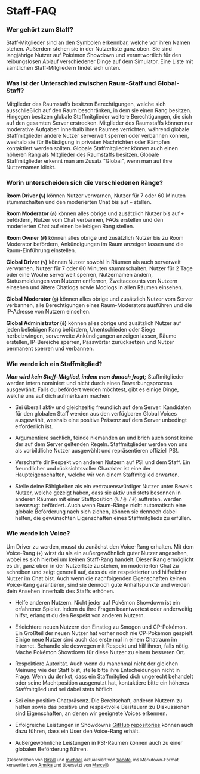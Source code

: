 # Staff-FAQ

### Wer gehört zum Staff?

Staff-Mitglieder sind an den Symbolen erkennbar, welche vor ihren Namen stehen. Außerdem stehen sie in der Nutzerliste ganz oben. Sie sind langjährige Nutzer auf Pokémon Showdown und verantwortlich für den reibungslosen Ablauf verschiedener Dinge auf dem Simulator. Eine Liste mit sämtlichen Staff-Mitgliedern findet sich unten.

### Was ist der Unterschied zwischen Raum-Staff und Global-Staff?

Mitglieder des Raumstaffs besitzen Berechtigungen, welche sich ausschließlich auf den Raum beschränken, in dem sie einen Rang besitzen. Hingegen besitzen globale Staffmitglieder weitere Berechtigungen, die sich auf den gesamten Server erstrecken. Mitglieder des Raumstaffs können nur moderative Aufgaben innerhalb ihres Raumes verrichten, während globale Staffmitglieder andere Nutzer serverweit sperren oder verbannen können, weshalb sie für Belästigung in privaten Nachrichten oder Kämpfen kontaktiert werden sollten. Globale Staffmitglieder können auch einen höheren Rang als Mitglieder des Raumstaffs besitzen. Globale Staffmitglieder erkennt man am Zusatz "Global", wenn man auf ihre Nutzernamen klickt.

### Worin unterscheiden sich die verschiedenen Ränge?

**Room Driver (`%`)** können Nutzer verwarnen, Nutzer für 7 oder 60 Minuten stummschalten und den moderierten Chat bis auf `+` stellen.

**Room Moderator (`@`)** können alles obrige und zusätzlich Nutzer bis auf `+` befördern, Nutzer vom Chat verbannen, FAQs erstellen und den moderierten Chat auf einen beliebigen Rang stellen.

**Room Owner (`#`)** können alles obrige und zusätzlich Nutzer bis zu Room Moderator befördern, Ankündigungen im Raum anzeigen lassen und die Raum-Einführung einstellen.

**Global Driver (`%`)** können Nutzer sowohl in Räumen als auch serverweit verwarnen, Nutzer für 7 oder 60 Minuten stummschalten, Nutzer für 2 Tage oder eine Woche serverweit sperren, Nutzernamen ändern, Statusmeldungen von Nutzern entfernen, Zweitaccounts von Nutzern einsehen und ältere Chatlogs sowie Modlogs in allen Räumen einsehen. 

**Global Moderator (`@`)** können alles obrige und zusätzlich Nutzer vom Server verbannen, alle Berechtigungen eines Raum-Moderators ausführen und die IP-Adresse von Nutzern einsehen.

**Global Administrator (`&`)** können alles obrige und zusätzlich Nutzer auf jeden beliebigen Rang befördern, Unentschieden oder Siege herbeizwingen, serverweite Ankündigungen anzeigen lassen, Räume erstellen, IP-Bereiche sperren, Passwörter zurücksetzen und Nutzer permanent sperren und verbannen.

###  Wie werde ich ein Staffmitglied? 

***Man wird kein Staff-Mitglied, indem man danach fragt;*** Staffmitglieder werden intern nominiert und nicht durch einen Bewerbungsprozess ausgewählt. Falls du befördert werden möchtest, gibt es einige Dinge, welche uns auf dich aufmerksam machen:

- Sei überall aktiv und gleichzeitig freundlich auf dem Server. Kandidaten für den globalen Staff werden aus den verfügbaren Global Voices ausgewählt, weshalb eine positive Präsenz auf dem Server unbedingt erforderlich ist.

- Argumentiere sachlich, feinde niemanden an und brich auch sonst keine der auf dem Server geltenden Regeln. Staffmitglieder werden von uns als vorbildliche Nutzer ausgewählt und repräsentieren offiziell PS!.

- Verschaffe dir Respekt von anderen Nutzern auf PS! und dem Staff. Ein freundlicher und rücksichtsvoller Charakter ist eine der Haupteigenschaften, welche wir von einem Staffmitglied erwarten.

- Stelle deine Fähigkeiten als ein vertrauenswürdiger Nutzer unter Beweis. Nutzer, welche gezeigt haben, dass sie aktiv und stets besonnen in anderen Räumen mit einer Staffposition (`%` / `@ `/ `#`) auftreten, werden bevorzugt befördert. Auch wenn Raum-Ränge nicht automatisch eine globale Beförderung nach sich ziehen, können sie dennoch dabei helfen, die gewünschten Eigenschaften eines Staffmitglieds zu erfüllen. 

### Wie werde ich Voice?

Um Driver zu werden, musst du zunächst den Voice-Rang erhalten. Mit dem Voice-Rang (`+`) wirst du als ein außergewöhnlich guter Nutzer angesehen, wobei es sich hierbei um keinen Staff-Rang handelt. Dieser Rang ermöglicht es dir, ganz oben in der Nutzerliste zu stehen, im moderierten Chat zu schreiben und zeigt generell auf, dass du ein respektierter und hilfreicher Nutzer im Chat bist. Auch wenn die nachfolgenden Eigenschaften keinen Voice-Rang garantieren, sind sie dennoch gute Anhaltspunkte und werden dein Ansehen innerhalb des Staffs erhöhen.

- Helfe anderen Nutzern. Nicht jeder auf Pokémon Showdown ist ein erfahrener Spieler. Indem du ihre Fragen beantwortest oder anderweitig hilfst, erlangst du den Respekt von anderen Nutzern. 

- Erleichtere neuen Nutzern den Einstieg zu Smogon und CP-Pokémon. Ein Großteil der neuen Nutzer hat vorher noch nie CP-Pokémon gespielt. Einige neue Nutzer sind auch das erste mal in einem Chatraum im Internet. Behandle sie deswegen mit Respekt und hilf ihnen, falls nötig. Mache Pokémon Showdown für diese Nutzer zu einem besseren Ort.

- Respektiere Autorität. Auch wenn du manchmal nicht der gleichen Meinung wie der Staff bist, stelle bitte ihre Entscheidungen nicht in Frage. Wenn du denkst, dass ein Staffmitglied dich ungerecht behandelt oder seine Machtposition ausgenutzt hat, kontaktiere bitte ein höheres Staffmitglied und sei dabei stets höflich.

- Sei eine positive Chatpräsenz. Die Bereitschaft, anderen Nutzern zu helfen sowie das positive und respektvolle Beisteuern zu Diskussionen sind Eigenschaften, an denen wir geeignete Voices erkennen.

- Erfolgreiche Leistungen in Showdowns [GitHub](https://github.com/smogon/pokemon-showdown) [repositories](https://github.com/smogon/pokemon-showdown-client) können auch dazu führen, dass ein User den Voice-Rang erhält.

- Außergewöhnliche Leistungen in PS!-Räumen können auch zu einer globalen Beförderung führen.

<small>(Geschrieben von [Birkal](https://www.smogon.com/forums/members/birkal.66676/) und [michael](https://www.smogon.com/forums/members/michael.94718/), aktualisiert von [Vacate](https://www.smogon.com/forums/members/vacate.189371/), ins Markdown-Format konvertiert von [Annika](https://www.smogon.com/forums/members/annika.434112/) und übersetzt von [Marcell](https://www.smogon.com/forums/members/marcell.456727/))</small>
